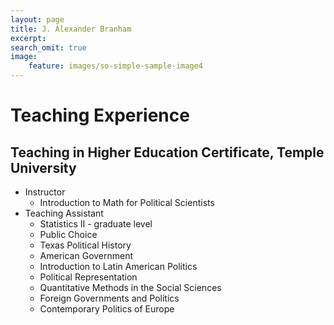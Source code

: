 ```yaml
---
layout: page
title: J. Alexander Branham
excerpt: 
search_omit: true
image:
	feature: images/so-simple-sample-image4
---
```

# Teaching Experience
## Teaching in Higher Education Certificate, Temple University 
* Instructor
  * Introduction to Math for Political Scientists </li>
* Teaching Assistant
  * Statistics II - graduate level
  * Public Choice
  * Texas Political History
  * American Government
  * Introduction to Latin American Politics
  * Political Representation
  * Quantitative Methods in the Social Sciences
  * Foreign Governments and Politics
  * Contemporary Politics of Europe